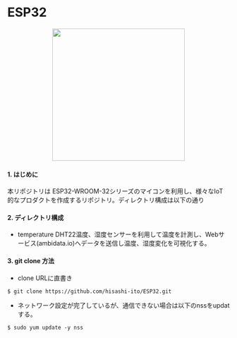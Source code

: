 # ESP32　

<p align="center">
<img src="https://user-images.githubusercontent.com/8604827/61838732-a154f280-aec5-11e9-8a4f-1753364755c8.png" width="300px">
</p>

#### 1. はじめに  
本リポジトリは ESP32-WROOM-32シリーズのマイコンを利用し、様々なIoT 的なプロダクトを作成するリポジトリ。ディレクトリ構成は以下の通り

#### 2. ディレクトリ構成  
* temperature
DHT22温度、湿度センサーを利用して温度を計測し、Webサービス(ambidata.io)へデータを送信し温度、湿度変化を可視化する。

#### 3. git clone 方法

* clone URLに直書き
```
$ git clone https://github.com/hisashi-ito/ESP32.git
```
* ネットワーク設定が完了しているが、通信できない場合は以下のnssをupdatする。  
```
$ sudo yum update -y nss
